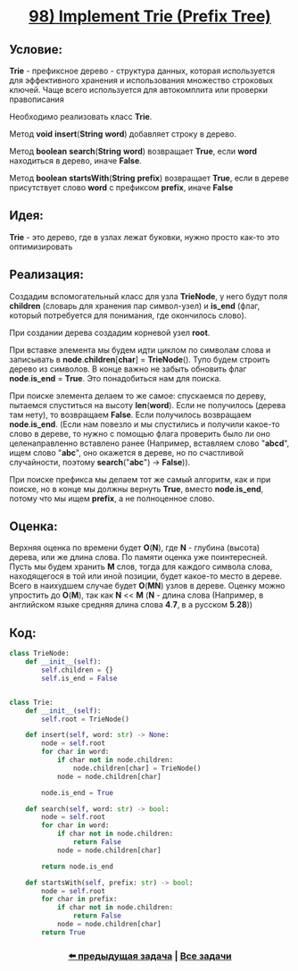<div align='center'>
<h1><a href='https://leetcode.com/problems/implement-trie-prefix-tree/description/'><strong>98) Implement Trie (Prefix Tree)</strong></a></h1>
</div>

## **Условие:**

**Trie** - префиксное дерево - структура данных, которая используется для эффективного хранения и использования множество строковых ключей. Чаще всего используется для автокомплита или проверки правописания

Необходимо реализовать класс **Trie**.

Метод **void** **insert**(**String** **word**) добавляет строку в дерево.

Метод **boolean** **search**(**String** **word**) возвращает **True**, если **word** находиться в дерево, иначе **False**.

Метод **boolean** **startsWith**(**String** **prefix**) возвращает **True**, если в дереве присутствует слово **word** с префиксом **prefix**, иначе **False**

## **Идея:**

**Trie** - это дерево, где в узлах лежат буковки, нужно просто как-то это оптимизировать

## **Реализация:**

Создадим вспомогательный класс для узла **TrieNode**, у него будут поля **children** (словарь для хранения пар символ-узел) и **is_end** (флаг, который потребуется для понимания, где окончилось слово).

При создании дерева создадим корневой узел **root**.

При вставке элемента мы будем идти циклом по символам слова и записывать в **node**.**children**[**char**] = **TrieNode**(). Тупо будем строить дерево из символов. В конце важно не забыть обновить флаг **node**.**is_end** = **True**. Это понадобиться нам для поиска.

При поиске элемента делаем то же самое: спускаемся по дереву, пытаемся спуститься на высоту **len**(**word**). Если не получилось (дерева там нету), то возвращаем **False**. Если получилось возвращаем **node**.**is_end**. (Если нам повезло и мы спустились и получили какое-то слово в дереве, то нужно с помощью флага проверить было ли оно целенаправленно вставлено ранее (Например, вставляем слово "**abcd**", ищем слово "**abc**", оно окажется в дереве, но по счастливой случайности, поэтому **search**("**abc**") -> **False**)).

При поиске префикса мы делаем тот же самый алгоритм, как и при поиске, но в конце мы должны вернуть **True**, вместо **node**.**is_end**, потому что мы ищем **prefix**, а не полноценное слово.



## **Оценка:**

Верхняя оценка по времени будет **O**(**N**), где **N** - глубина (высота) дерева, или же длина слова. По памяти оценка уже поинтересней. Пусть мы будем хранить **M** слов, тогда для каждого символа слова, находящегося в той или иной позиции, будет какое-то место в дереве. Всего в наихудшем случае будет **O**(**MN**) узлов в дереве. Оценку можно упростить до **O**(**M**), так как **N** << **M** (**N** - длина слова (Например, в английском языке средняя длина слова **4**.**7**, в а русском **5**.**28**))

## Код:
```python
class TrieNode:
    def __init__(self):
        self.children = {}
        self.is_end = False


class Trie:
    def __init__(self):
        self.root = TrieNode()

    def insert(self, word: str) -> None:
        node = self.root
        for char in word:
            if char not in node.children:
                node.children[char] = TrieNode()
            node = node.children[char]

        node.is_end = True

    def search(self, word: str) -> bool:
        node = self.root
        for char in word:
            if char not in node.children:
                return False
            node = node.children[char]

        return node.is_end

    def startsWith(self, prefix: str) -> bool:
        node = self.root
        for char in prefix:
            if char not in node.children:
                return False
            node = node.children[char]
        return True

```

<div align='center'><h3><a href='https://github.com/TAskMAster339/PythonAlgorithms/tree/main/97.Word%20Ladder'>⬅️ предыдущая задача</a>&nbsp;|&nbsp;<a href='https://github.com/TAskMAster339/PythonAlgorithms/tree/main/README.md'>Все задачи</a></h3></div>